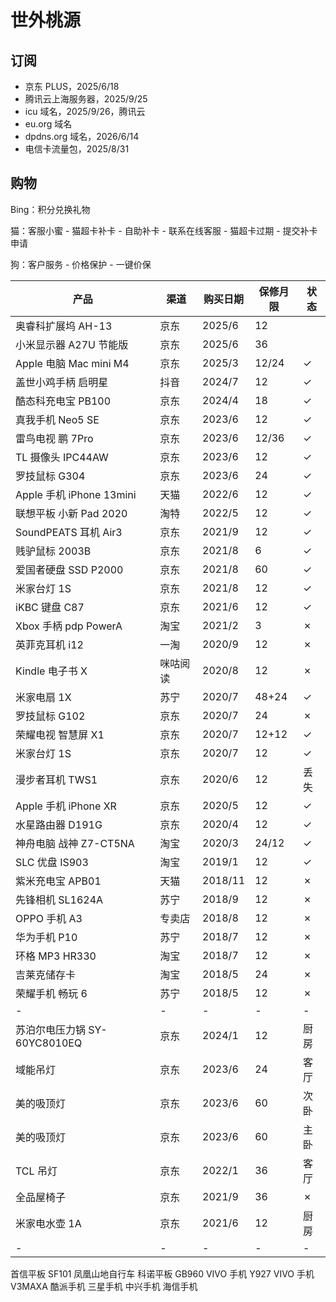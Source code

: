 # 世外桃源

## 订阅

- 京东 PLUS，2025/6/18
- 腾讯云上海服务器，2025/9/25
- icu 域名，2025/9/26，腾讯云
- eu.org 域名
- dpdns.org 域名，2026/6/14
- 电信卡流量包，2025/8/31

## 购物

Bing：积分兑换礼物

猫：客服小蜜 - 猫超卡补卡 - 自助补卡 - 联系在线客服 - 猫超卡过期 - 提交补卡申请

狗：客户服务 - 价格保护 - 一键价保

产品|渠道|购买日期|保修月限|状态
-|-|-|-|-
奥睿科扩展坞 AH-13|京东|2025/6|12
小米显示器 A27U 节能版|京东|2025/6|36
Apple 电脑 Mac mini M4|京东|2025/3|12/24|✓
盖世小鸡手柄 启明星|抖音|2024/7|12|✓
酷态科充电宝 PB100|京东|2024/4|18|✓
真我手机 Neo5 SE|京东|2023/6|12|✓
雷鸟电视 鹏 7Pro|京东|2023/6|12/36|✓
TL 摄像头 IPC44AW|京东|2023/6|12|✓
罗技鼠标 G304|京东|2023/6|24|✓
Apple 手机 iPhone 13mini|天猫|2022/6|12|✓
联想平板 小新 Pad 2020|淘特|2022/5|12|✓
SoundPEATS 耳机 Air3|京东|2021/9|12|✓
贱驴鼠标 2003B|京东|2021/8|6|✓
爱国者硬盘 SSD P2000|京东|2021/8|60|✓
米家台灯 1S|京东|2021/8|12|✓
iKBC 键盘 C87|京东|2021/6|12|✓
Xbox 手柄 pdp PowerA|淘宝|2021/2|3|✗
英菲克耳机 i12|一淘|2020/9|12|✗
Kindle 电子书 X|咪咕阅读|2020/8|12|✗
米家电扇 1X|苏宁|2020/7|48+24|✓
罗技鼠标 G102|京东|2020/7|24|✗
荣耀电视 智慧屏 X1|京东|2020/7|12+12|✓
米家台灯 1S|京东|2020/7|12|✓
漫步者耳机 TWS1|京东|2020/6|12|丢失
Apple 手机 iPhone XR|京东|2020/5|12|✓
水星路由器 D191G|京东|2020/4|12|✓
神舟电脑 战神 Z7-CT5NA|淘宝|2020/3|24/12|✓
SLC 优盘 IS903|淘宝|2019/1|12|✓
紫米充电宝 APB01|天猫|2018/11|12|✗
先锋相机 SL1624A|苏宁|2018/9|12|✗
OPPO 手机 A3|专卖店|2018/8|12|✗
华为手机 P10|苏宁|2018/7|12|✗
环格 MP3 HR330|淘宝|2018/7|12|✗
吉莱克储存卡|淘宝|2018/5|24|✗
荣耀手机 畅玩 6|苏宁|2018/5|12|✗
-|-|-|-|-
苏泊尔电压力锅 SY-60YC8010EQ|京东|2024/1|12|厨房
域能吊灯|京东|2023/6|24|客厅
美的吸顶灯|京东|2023/6|60|次卧
美的吸顶灯|京东|2023/6|60|主卧
TCL 吊灯|京东|2022/1|36|客厅
全品屋椅子|京东|2021/9|36|✗
米家电水壶 1A|京东|2021/6|12|厨房
-|-|-|-|-
首信平板 SF101
凤凰山地自行车
科诺平板 GB960
VIVO 手机 Y927
VIVO 手机 V3MAXA
酷派手机
三星手机
中兴手机
海信手机
